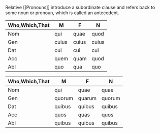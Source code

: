 Relative [[Pronouns]] introduce a subordinate clause and refers back to some noun or pronoun, which is called an antecedent.


| Who,Which,That | M     | F     | N     |
| -------------- | ----- | ----- | ----- |
| Nom            | qui   | quae  | quod  |
| Gen            | cuius | cuius | cuius |
| Dat            | cui   | cui   | cui   |
| Acc            | quem  | quam  | quod  |
| Abl            | quo   | qua   | quo   |

| Who,Which,That | M      | F      | N      |
| -------------- | ------ | ------ | ------ |
| Nom            | qui    | quae   | quae   |
| Gen            | quorum | quarum | quorum |
| Dat            | quibus | quibus | quibus |
| Acc            | quos   | quas   | quos   |
| Abl            | quibus | quibus | quibus |

